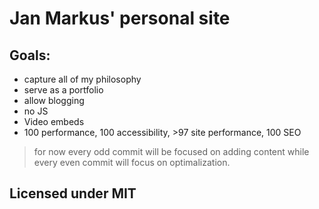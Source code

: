 # Jan Markus' personal site
## Goals:
- capture all of my philosophy
- serve as a portfolio
- allow blogging
- no JS
- Video embeds
- 100 performance, 100 accessibility, >97 site performance, 100 SEO
> for now every odd commit will be focused on adding content while every even commit will focus on optimalization. 
## Licensed under MIT
